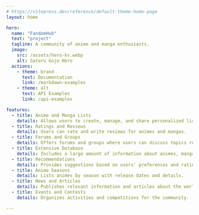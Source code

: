 ```yaml
---
# https://vitepress.dev/reference/default-theme-home-page
layout: home

hero:
  name: "FandomHub"
  text: "project"
  tagline: A community of anime and manga enthusiasts.
  image:
    src: /assets/hero-kv.webp
    alt: Satoru Gojo Hero
  actions:
    - theme: brand
      text: Documentation
      link: /markdown-examples
    - theme: alt
      text: API Examples
      link: /api-examples

features:
  - title: Anime and Manga Lists
    details: Allows users to create, manage, and share personalized lists of animes and mangas they have watched or plan to watch.
  - title: Ratings and Reviews
    details: Users can rate and write reviews for animes and mangas.
  - title: Forums and Groups
    details: Offers forums and groups where users can discuss topics related to anime, manga, and other common interests.
  - title: Extensive Database
    details: Includes a large amount of information about animes, mangas, characters, and voice actors.
  - title: Recommendations
    details: Provides suggestions based on users' preferences and ratings.
  - title: Anime Seasons
    details: Lists animes by season with release dates and details.
  - title: News and Articles
    details: Publishes relevant information and articles about the world of anime and manga.
  - title: Events and Contests
    details: Organizes activities and competitions for the community.

---
```

